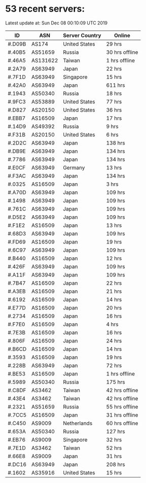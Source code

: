 # 53 recent servers:

Latest update at: Sun Dec 08 00:10:09 UTC 2019

| ID | ASN | Server Country | Online |
| -- | --- | -------------- | ------ |
| #.D09B | AS174 | United States | 29 hrs |
| #.40B5 | AS51659 | Russia | 30 hrs offline |
| #.46A5 | AS131622 | Taiwan | 1 hrs offline |
| #.2A79 | AS63949 | Japan | 22 hrs |
| #.7F1D | AS63949 | Singapore | 15 hrs |
| #.42A0 | AS63949 | Japan | 611 hrs |
| #.1943 | AS50340 | Russia | 18 hrs |
| #.9FC3 | AS53889 | United States | 77 hrs |
| #.D827 | AS20150 | United States | 36 hrs |
| #.EBB7 | AS16509 | Japan | 17 hrs |
| #.14D9 | AS49392 | Russia | 9 hrs |
| #.F31B | AS20150 | United States | 6 hrs |
| #.2D2C | AS63949 | Japan | 138 hrs |
| #.DB9E | AS63949 | Japan | 134 hrs |
| #.7786 | AS63949 | Japan | 134 hrs |
| #.E0CF | AS63949 | Germany | 13 hrs |
| #.F3AC | AS63949 | Japan | 134 hrs |
| #.0325 | AS16509 | Japan | 3 hrs |
| #.A70D | AS63949 | Japan | 109 hrs |
| #.1498 | AS63949 | Japan | 109 hrs |
| #.761C | AS63949 | Japan | 109 hrs |
| #.D5E2 | AS63949 | Japan | 109 hrs |
| #.F1E2 | AS16509 | Japan | 13 hrs |
| #.68D3 | AS63949 | Japan | 109 hrs |
| #.FD69 | AS16509 | Japan | 19 hrs |
| #.6C97 | AS63949 | Japan | 109 hrs |
| #.B440 | AS16509 | Japan | 12 hrs |
| #.426F | AS63949 | Japan | 109 hrs |
| #.A11F | AS63949 | Japan | 109 hrs |
| #.7B47 | AS16509 | Japan | 22 hrs |
| #.A3EB | AS16509 | Japan | 21 hrs |
| #.6192 | AS16509 | Japan | 14 hrs |
| #.E77D | AS16509 | Japan | 20 hrs |
| #.2734 | AS16509 | Japan | 16 hrs |
| #.F7E0 | AS16509 | Japan | 4 hrs |
| #.7E3B | AS16509 | Japan | 16 hrs |
| #.806F | AS16509 | Japan | 24 hrs |
| #.B6CD | AS16509 | Japan | 14 hrs |
| #.3593 | AS16509 | Japan | 19 hrs |
| #.228B | AS63949 | Japan | 72 hrs |
| #.BE53 | AS16509 | Japan | 1 hrs offline |
| #.5989 | AS50340 | Russia | 175 hrs |
| #.C8DF | AS3462 | Taiwan | 42 hrs offline |
| #.43E4 | AS3462 | Taiwan | 42 hrs offline |
| #.2321 | AS51659 | Russia | 55 hrs offline |
| #.7CC5 | AS16509 | Japan | 31 hrs offline |
| #.C450 | AS9009 | Netherlands | 60 hrs offline |
| #.653A | AS50340 | Russia | 127 hrs |
| #.EB76 | AS9009 | Singapore | 32 hrs |
| #.7E1D | AS3462 | Taiwan | 52 hrs |
| #.66E8 | AS9009 | Japan | 31 hrs |
| #.DC16 | AS63949 | Japan | 208 hrs |
| #.1602 | AS35916 | United States | 15 hrs |

